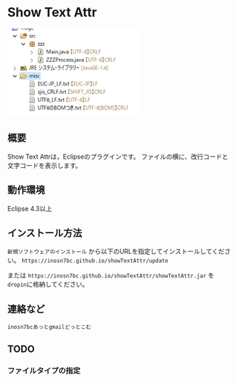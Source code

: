 
# Show Text Attr

![スクショ](https://raw.githubusercontent.com/inosn7bc/showTextAttr/master/docs/showTextAttr_image01.png)

## 概要

Show Text Attrは，Eclipseのプラグインです。
ファイルの横に、改行コードと文字コードを表示します。

## 動作環境
Eclipse 4.3以上

## インストール方法
`新規ソフトウェアのインストール` から以下のURLを指定してインストールしてください。
`https://inosn7bc.github.io/showTextAttr/update`

または `https://inosn7bc.github.io/showTextAttr/showTextAttr.jar` を
`dropin`に格納してください。


## 連絡など
`inosn7bcあっとgmailどっとこむ`

## TODO

### ファイルタイプの指定
